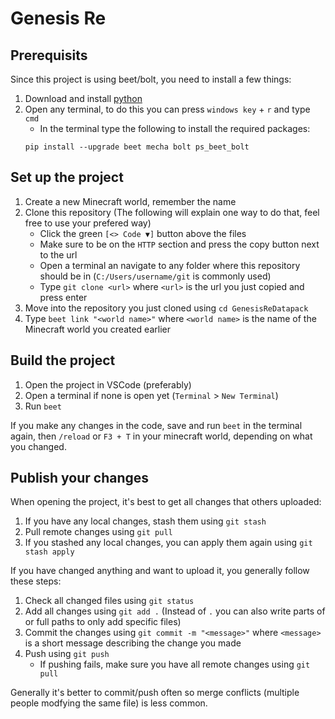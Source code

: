 # Genesis Re

## Prerequisits

Since this project is using beet/bolt, you need to install a few things:
1. Download and install [python](https://www.python.org)
2. Open any terminal, to do this you can press `windows key` + `r` and type `cmd`
    - In the terminal type the following to install the required packages:
    ```
    pip install --upgrade beet mecha bolt ps_beet_bolt
    ```

## Set up the project

1. Create a new Minecraft world, remember the name
2. Clone this repository (The following will explain one way to do that, feel free to use your prefered way)
    - Click the green `[<> Code ▼]` button above the files
    - Make sure to be on the `HTTP` section and press the copy button next to the url
    - Open a terminal an navigate to any folder where this repository should be in (`C:/Users/username/git` is commonly used)
    - Type `git clone <url>` where `<url>` is the url you just copied and press enter
3. Move into the repository you just cloned using `cd GenesisReDatapack`
4. Type `beet link "<world name>"` where `<world name>` is the name of the Minecraft world you created earlier

## Build the project

1. Open the project in VSCode (preferably)
2. Open a terminal if none is open yet (`Terminal` > `New Terminal`)
3. Run `beet`

If you make any changes in the code, save and run `beet` in the terminal again, then `/reload` or `F3 + T` in your minecraft world, depending on what you changed.

## Publish your changes

When opening the project, it's best to get all changes that others uploaded:
1. If you have any local changes, stash them using `git stash`
2. Pull remote changes using `git pull`
3. If you stashed any local changes, you can apply them again using `git stash apply`

If you have changed anything and want to upload it, you generally follow these steps:
1. Check all changed files using `git status`
2. Add all changes using `git add .` (Instead of `.` you can also write parts of or full paths to only add specific files)
3. Commit the changes using `git commit -m "<message>"` where `<message>` is a short message describing the change you made
4. Push using `git push`
    - If pushing fails, make sure you have all remote changes using `git pull`

Generally it's better to commit/push often so merge conflicts (multiple people modfying the same file) is less common.
